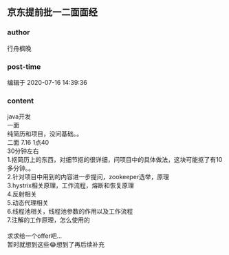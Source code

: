 ## 京东提前批一二面面经
### author 
行舟枫晚
### post-time 

编辑于  2020-07-16 14:39:36
### content 
<div class="post-topic-des nc-post-content">
 java开发
 <br/>
 一面
 <br/>
 纯简历和项目，没问基础。。
 <br/>
 二面 7.16 1点40
 <br/>
 30分钟左右
 <br/>
 1.抠简历上的东西，对细节抠的很详细，问项目中的具体做法，这块可能抠了有10多分钟。。
 <br/>
 2.针对项目中用到的内容进一步提问，zookeeper选举，原理
 <br/>
 3.hystrix相关原理，工作流程，熔断和恢复原理
 <br/>
 4.反射相关
 <br/>
 5.动态代理相关
 <br/>
 6.线程池相关，线程池参数的作用以及工作流程
 <br/>
 7.注解的工作原理，怎么使用的
 <br/>
 <br/>
 求求给一个offer吧...
 <br/>
 暂时就想到这些😂想到了再后续补充
</div>
